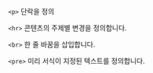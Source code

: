 ```<p>```	단락을 정의

```<hr>```	콘텐츠의 주제별 변경을 정의합니다.

```<br>```	한 줄 바꿈을 삽입합니다.

```<pre>``` 미리 서식이 지정된 텍스트를 정의합니다.